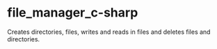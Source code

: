 # file_manager_c-sharp

Creates directories, files, writes and reads in files and deletes files and directories.
